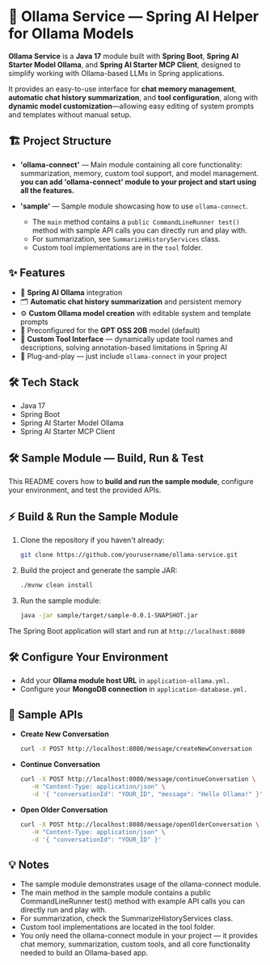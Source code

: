 # 🧠 Ollama Service — Spring AI Helper for Ollama Models

**Ollama Service** is a **Java 17** module built with **Spring Boot**, **Spring AI Starter Model Ollama**, and **Spring AI Starter MCP Client**, designed to simplify working with Ollama-based LLMs in Spring applications.

It provides an easy-to-use interface for **chat memory management**, **automatic chat history summarization**, and **tool configuration**, along with **dynamic model customization**—allowing easy editing of system prompts and templates without manual setup.

## 🏗️ Project Structure
- **'ollama-connect'** — Main module containing all core functionality: summarization, memory, custom tool support, and model management.   **you can add 'ollama-connect' module to your project and start using all the features.**  


- **'sample'** — Sample module showcasing how to use `ollama-connect`.  
  - The `main` method contains a `public CommandLineRunner test()` method with sample API calls you can directly run and play with.  
  - For summarization, see `SummarizeHistoryServices` class.  
  - Custom tool implementations are in the `tool` folder.  

## ✨ Features
- 🧩 **Spring AI Ollama** integration  
- 🗂️ **Automatic chat history summarization** and persistent memory  
- ⚙️ **Custom Ollama model creation** with editable system and template prompts  
- 🧠 Preconfigured for the **GPT OSS 20B** model (default)  
- 🧰 **Custom Tool Interface** — dynamically update tool names and descriptions, solving annotation-based limitations in Spring AI  
- 🚀 Plug-and-play — just include `ollama-connect` in your project  

## 🛠️ Tech Stack
- Java 17  
- Spring Boot  
- Spring AI Starter Model Ollama  
- Spring AI Starter MCP Client  

## 🛠️ Sample Module — Build, Run & Test

This README covers how to **build and run the sample module**, configure your environment, and test the provided APIs.

## ⚡ Build & Run the Sample Module
1. Clone the repository if you haven't already:
   ```bash
   git clone https://github.com/yourusername/ollama-service.git

2. Build the project and generate the sample JAR:
   ```bash
   ./mvnw clean install
   
3. Run the sample module:
   ```bash
   java -jar sample/target/sample-0.0.1-SNAPSHOT.jar
   
The Spring Boot application will start and run at `http://localhost:8080`

## 🛠️ Configure Your Environment
- Add your **Ollama module host URL** in `application-ollama.yml.`
- Configure your **MongoDB connection** in `application-database.yml.`

## 📡 Sample APIs
- **Create New Conversation**
  ```bash
  curl -X POST http://localhost:8080/message/createNewConversation
  
- **Continue Conversation**
  ```bash
  curl -X POST http://localhost:8080/message/continueConversation \
     -H "Content-Type: application/json" \
     -d '{ "conversationId": "YOUR_ID", "message": "Hello Ollama!" }'

- **Open Older Conversation**
  ```bash
  curl -X POST http://localhost:8080/message/openOlderConversation \
     -H "Content-Type: application/json" \
     -d '{ "conversationId": "YOUR_ID" }'

## 💡 Notes

- The sample module demonstrates usage of the ollama-connect module.
- The main method in the sample module contains a public CommandLineRunner test() method with example API calls you can directly run and play with.
- For summarization, check the SummarizeHistoryServices class.
- Custom tool implementations are located in the tool folder.
- You only need the ollama-connect module in your project — it provides chat memory, summarization, custom tools, and all core functionality needed to build an Ollama-based app.


